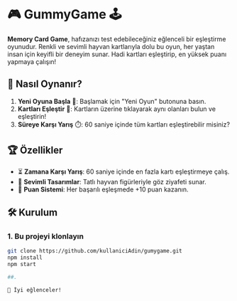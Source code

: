 # 🎮 **GummyGame** 🕹️

**Memory Card Game**, hafızanızı test edebileceğiniz eğlenceli bir eşleştirme oyunudur. Renkli ve sevimli hayvan kartlarıyla dolu bu oyun, her yaştan insan için keyifli bir deneyim sunar. Hadi kartları eşleştirip, en yüksek puanı yapmaya çalışın!

## 🚀 **Nasıl Oynanır?**

1. **Yeni Oyuna Başla** 🎲: Başlamak için "Yeni Oyun" butonuna basın.
2. **Kartları Eşleştir** 🧠: Kartların üzerine tıklayarak aynı olanları bulun ve eşleştirin!
3. **Süreye Karşı Yarış** ⏱️: 60 saniye içinde tüm kartları eşleştirebilir misiniz?

## 🏆 **Özellikler**

- ⏳ **Zamana Karşı Yarış**: 60 saniye içinde en fazla kartı eşleştirmeye çalış.
- 🎨 **Sevimli Tasarımlar**: Tatlı hayvan figürleriyle göz ziyafeti sunar.
- 🎯 **Puan Sistemi**: Her başarılı eşleşmede +10 puan kazanın.

## 🛠️ **Kurulum**

### 1. Bu projeyi klonlayın
```bash
git clone https://github.com/kullaniciAdin/gumygame.git
npm install
npm start

##.

🎉 İyi eğlenceler!
